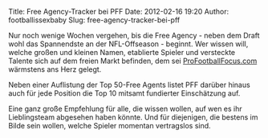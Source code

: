 Title: Free Agency-Tracker bei PFF
Date: 2012-02-16 19:20
Author: footballissexbaby
Slug: free-agency-tracker-bei-pff

Nur noch wenige Wochen vergehen, bis die Free Agency - neben dem Draft
wohl das Spannendste an der NFL-Offseason - beginnt. Wer wissen will,
welche großen und kleinen Namen, etablierte Spieler und versteckte
Talente sich auf dem freien Markt befinden, dem sei
[ProFootballFocus.com][] wärmstens ans Herz gelegt.

Neben einer Auflistung der Top 50-Free Agents listet PFF darüber hinaus
auch für jede Position die Top 10 mitsamt fundierter Einschätzung auf.

Eine ganz große Empfehlung für alle, die wissen wollen, auf wen es ihr
Lieblingsteam abgesehen haben könnte. Und für diejenigen, die bestens im
Bilde sein wollen, welche Spieler momentan vertragslos sind.

  [ProFootballFocus.com]: http://www.profootballfocus.com/
